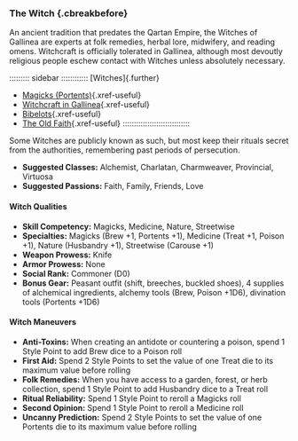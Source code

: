 ### The Witch {.cbreakbefore}

An ancient tradition that predates the Qartan Empire, the Witches of
Gallinea are experts at folk remedies, herbal lore, midwifery, and
reading omens. Witchcraft is officially tolerated in Gallinea, although
most devoutly religious people eschew contact with Witches unless
absolutely necessary.

::::::::: sidebar ::::::::::::
[Witches]{.further}

- [Magicks (Portents)](#portents){.xref-useful}
- [Witchcraft in Gallinea](#witchcraft){.xref-useful}
- [Bibelots](#bibelots){.xref-useful}
- [The Old Faith](#the-old-faith){.xref-useful}
::::::::::::::::::::::::::::::

Some Witches are publicly known as such, but most keep their rituals
secret from the authorities, remembering past periods of persecution.

- **Suggested Classes:** Alchemist, Charlatan, Charmweaver, Provincial, Virtuosa
- **Suggested Passions:** Faith, Family, Friends, Love

#### Witch Qualities
- **Skill Competency:** Magicks, Medicine, Nature, Streetwise
- **Specialties:** Magicks (Brew +1, Portents +1), Medicine (Treat +1, Poison +1), Nature (Husbandry +1), Streetwise (Carouse +1)
- **Weapon Prowess:** Knife
- **Armor Prowess:** None
- **Social Rank:** Commoner (D0)
- **Bonus Gear:** Peasant outfit (shift, breeches, buckled shoes), 4
  supplies of alchemical ingredients, alchemy tools (Brew, Poison +1D6), divination tools (Portents +1D6)

#### Witch Maneuvers
- **Anti-Toxins:** When creating an antidote or countering a poison, spend 1 Style Point to add Brew dice to a Poison roll
- **First Aid:** Spend 2 Style Points to set the value of one Treat die to its maximum value before rolling
- **Folk Remedies:** When you have access to a garden, forest, or herb collection, spend 1 Style Point to add Husbandry dice to a Treat roll
- **Ritual Reliability:** Spend 1 Style Point to reroll a Magicks roll
- **Second Opinion:** Spend 1 Style Point to reroll a Medicine roll
- **Uncanny Prediction:** Spend 2 Style Points to set the value of one Portents die to its maximum value before rolling

